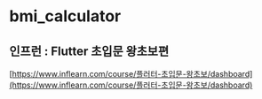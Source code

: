 # bmi_calculator

## 인프런 : Flutter 초입문 왕초보편

[https://www.inflearn.com/course/플러터-초입문-왕초보/dashboard](https://www.inflearn.com/course/플러터-초입문-왕초보/dashboard)